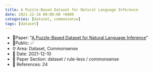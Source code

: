 ```yaml
---
title: A Puzzle-Based Dataset for Natural Language Inference
date: 2021-12-10 00:00:00 +0800
categories: [dataset, commonsense]
tags: [dataset]
---
```


- 📙Paper: "[A Puzzle-Based Dataset for Natural Language Inference](https://www.semanticscholar.org/paper/A-Puzzle-Based-Dataset-for-Natural-Language-Szomiu-Groza/4d62505fb04d207b7b71124f1c49225b35e800f0)"
- 🔑Public: ✅
- ⚲ Area: Dataset, Commonsense
- 📅 Date: 2021-12-10
- 🔎 Paper Section: dataset / rule-less / commonsense
- 📝 References: 24
